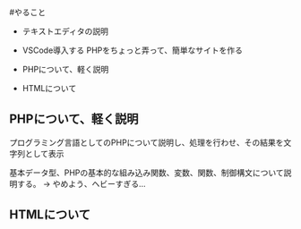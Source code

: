 #やること
- テキストエディタの説明
- VSCode導入する
PHPをちょっと弄って、簡単なサイトを作る

- PHPについて、軽く説明
- HTMLについて


## PHPについて、軽く説明
プログラミング言語としてのPHPについて説明し、処理を行わせ、その結果を文字列として表示

基本データ型、PHPの基本的な組み込み関数、変数、関数、制御構文について説明する。
-> やめよう、ヘビーすぎる…

## HTMLについて

